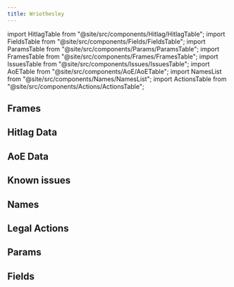 ```yaml
---
title: Wriothesley
---
```


import HitlagTable from "@site/src/components/Hitlag/HitlagTable";
import FieldsTable from "@site/src/components/Fields/FieldsTable";
import ParamsTable from "@site/src/components/Params/ParamsTable";
import FramesTable from "@site/src/components/Frames/FramesTable";
import IssuesTable from "@site/src/components/Issues/IssuesTable";
import AoETable from "@site/src/components/AoE/AoETable";
import NamesList from "@site/src/components/Names/NamesList";
import ActionsTable from "@site/src/components/Actions/ActionsTable";

## Frames

<FramesTable item_key="wriothesley" />

## Hitlag Data

<HitlagTable item_key="wriothesley" />

## AoE Data

<AoETable item_key="wriothesley" />

## Known issues

<IssuesTable item_key="wriothesley" />

## Names

<NamesList item_key="wriothesley" />

## Legal Actions

<ActionsTable item_key="wriothesley" />

## Params

<ParamsTable item_key="wriothesley" />

## Fields

<FieldsTable item_key="wriothesley" />
